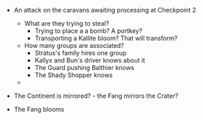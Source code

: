 - An attack on the caravans awaiting processing at Checkpoint 2
	- What are they trying to steal?
		- Trying to place a a bomb? A portkey?
		- Transporting a Kallite bloom? That will transform?
	- How many groups are associated?
		- Stratus's family hires one group
		- Kallyx and Bun's driver knows about it
		- The Guard pushing Balthier knows
		- The Shady Shopper knows
	- 

- The Continent is mirrored? - the Fang mirrors the Crater?
- The Fang blooms